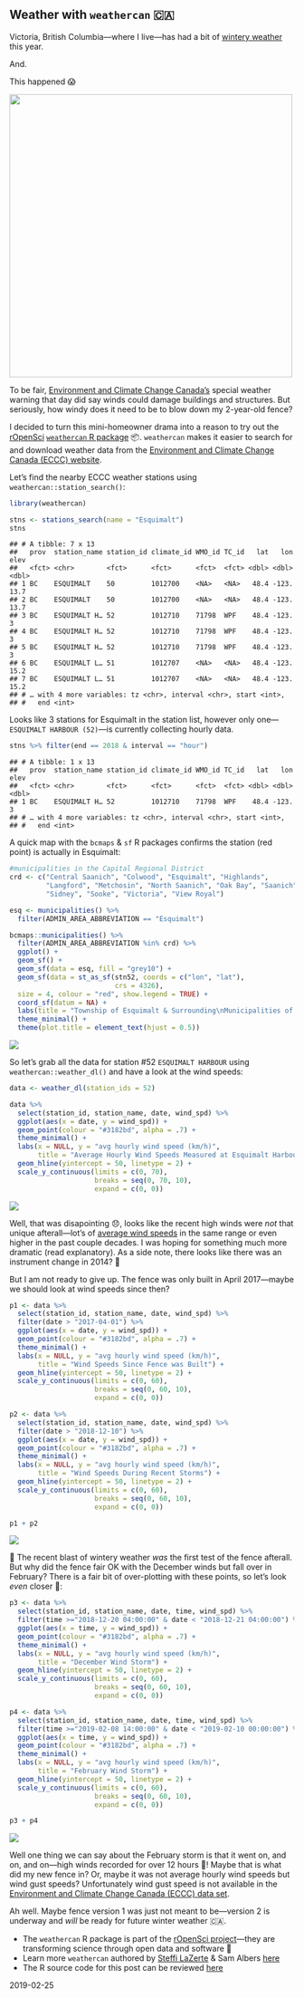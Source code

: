 
<!-- 
This file is licensed with the Creative Commons Attribution 4.0 International License.
-->

## Weather with `weathercan` 🇨🇦

Victoria, British Columbia—where I live—has had a bit of [wintery
weather](https://www.cheknews.ca/victoria-had-more-february-snow-than-much-of-canada-535410/)
this year.

And.

This happened 😱

<img src = "images/fence.jpg" width = "500"></img>

To be fair, [Environment and Climate Change
Canada’s](https://weather.gc.ca/city/pages/bc-85_metric_e.html)
special weather warning that day did say winds could damage buildings
and structures. But seriously, how windy does it need to be to blow down
my 2-year-old fence?

I decided to turn this mini-homeowner drama into a reason to try out the
[rOpenSci](https://ropensci.org/) [`weathercan` R
package](http://ropensci.github.io/weathercan/) 📦. `weathercan` makes it
easier to search for and download weather data from the [Environment and
Climate Change Canada (ECCC)
website](http://climate.weather.gc.ca/historical_data/search_historic_data_e.html).

Let’s find the nearby ECCC weather stations using
`weathercan::station_search()`:

``` r
library(weathercan)

stns <- stations_search(name = "Esquimalt")
stns
```

    ## # A tibble: 7 x 13
    ##   prov  station_name station_id climate_id WMO_id TC_id   lat   lon  elev
    ##   <fct> <chr>        <fct>      <fct>      <fct>  <fct> <dbl> <dbl> <dbl>
    ## 1 BC    ESQUIMALT    50         1012700    <NA>   <NA>   48.4 -123.  13.7
    ## 2 BC    ESQUIMALT    50         1012700    <NA>   <NA>   48.4 -123.  13.7
    ## 3 BC    ESQUIMALT H… 52         1012710    71798  WPF    48.4 -123.   3  
    ## 4 BC    ESQUIMALT H… 52         1012710    71798  WPF    48.4 -123.   3  
    ## 5 BC    ESQUIMALT H… 52         1012710    71798  WPF    48.4 -123.   3  
    ## 6 BC    ESQUIMALT L… 51         1012707    <NA>   <NA>   48.4 -123.  15.2
    ## 7 BC    ESQUIMALT L… 51         1012707    <NA>   <NA>   48.4 -123.  15.2
    ## # … with 4 more variables: tz <chr>, interval <chr>, start <int>,
    ## #   end <int>

Looks like 3 stations for Esquimalt in the station list, however only
one—`ESQUIMALT HARBOUR (52)`—is currently collecting hourly data.

``` r
stns %>% filter(end == 2018 & interval == "hour")
```

    ## # A tibble: 1 x 13
    ##   prov  station_name station_id climate_id WMO_id TC_id   lat   lon  elev
    ##   <fct> <chr>        <fct>      <fct>      <fct>  <fct> <dbl> <dbl> <dbl>
    ## 1 BC    ESQUIMALT H… 52         1012710    71798  WPF    48.4 -123.     3
    ## # … with 4 more variables: tz <chr>, interval <chr>, start <int>,
    ## #   end <int>

A quick map with the `bcmaps` & `sf` R packages confirms the station
(red point) is actually in Esquimalt:

``` r
#municipalities in the Capital Regional District
crd <- c("Central Saanich", "Colwood", "Esquimalt", "Highlands",
         "Langford", "Metchosin", "North Saanich", "Oak Bay", "Saanich",
         "Sidney", "Sooke", "Victoria", "View Royal")

esq <- municipalities() %>% 
  filter(ADMIN_AREA_ABBREVIATION == "Esquimalt")

bcmaps::municipalities() %>% 
  filter(ADMIN_AREA_ABBREVIATION %in% crd) %>% 
  ggplot() +
  geom_sf() +
  geom_sf(data = esq, fill = "grey10") +
  geom_sf(data = st_as_sf(stn52, coords = c("lon", "lat"),
                          crs = 4326),
  size = 4, colour = "red", show.legend = TRUE) +
  coord_sf(datum = NA) +
  labs(title = "Township of Esquimalt & Surrounding\nMunicipalities of the Capital Region District ") +
  theme_minimal() +
  theme(plot.title = element_text(hjust = 0.5))
```

![](fence_files/figure-gfm/stn-1.png)<!-- -->

So let’s grab all the data for station \#52 `ESQUIMALT HARBOUR` using
`weathercan::weather_dl()` and have a look at the wind speeds:

``` r
data <- weather_dl(station_ids = 52)

data %>%
  select(station_id, station_name, date, wind_spd) %>%
  ggplot(aes(x = date, y = wind_spd)) +
  geom_point(colour = "#3182bd", alpha = .7) +
  theme_minimal() +
  labs(x = NULL, y = "avg hourly wind speed (km/h)",
       title = "Average Hourly Wind Speeds Measured at Esquimalt Harbour") +
  geom_hline(yintercept = 50, linetype = 2) +
  scale_y_continuous(limits = c(0, 70),
                     breaks = seq(0, 70, 10),
                     expand = c(0, 0))
```

![](fence_files/figure-gfm/raw_data-1.png)<!-- -->

Well, that was disapointing 😞, looks like the recent high winds were
*not* that unique afterall—lot’s of [average wind
speeds](http://climate.weather.gc.ca/glossary_e.html#windSpd) in the
same range or even higher in the past couple decades. I was hoping for
something much more dramatic (read explanatory). As a side note, there
looks like there was an instrument change in 2014? 🤷

But I am not ready to give up. The fence was only built in April
2017—maybe we should look at wind speeds since then?

``` r
p1 <- data %>%
  select(station_id, station_name, date, wind_spd) %>%
  filter(date > "2017-04-01") %>%
  ggplot(aes(x = date, y = wind_spd)) +
  geom_point(colour = "#3182bd", alpha = .7) +
  theme_minimal() +
  labs(x = NULL, y = "avg hourly wind speed (km/h)",
       title = "Wind Speeds Since Fence was Built") +
  geom_hline(yintercept = 50, linetype = 2) +
  scale_y_continuous(limits = c(0, 60),
                     breaks = seq(0, 60, 10),
                     expand = c(0, 0))

p2 <- data %>%
  select(station_id, station_name, date, wind_spd) %>%
  filter(date > "2018-12-10") %>%
  ggplot(aes(x = date, y = wind_spd)) +
  geom_point(colour = "#3182bd", alpha = .7) +
  theme_minimal() +
  labs(x = NULL, y = "avg hourly wind speed (km/h)",
       title = "Wind Speeds During Recent Storms") +
  geom_hline(yintercept = 50, linetype = 2) +
  scale_y_continuous(limits = c(0, 60),
                     breaks = seq(0, 60, 10),
                     expand = c(0, 0))

p1 + p2
```

![](fence_files/figure-gfm/last2yrs-1.png)<!-- -->

🎉 The recent blast of wintery weather *was* the first test of the fence
afterall. But why did the fence fair OK with the December winds but fall
over in February? There is a fair bit of over-plotting with these
points, so let’s look *even* closer 👀:

``` r
p3 <- data %>%
  select(station_id, station_name, date, time, wind_spd) %>%
  filter(time >="2018-12-20 04:00:00" & date < "2018-12-21 04:00:00") %>%
  ggplot(aes(x = time, y = wind_spd)) +
  geom_point(colour = "#3182bd", alpha = .7) +
  theme_minimal() +
  labs(x = NULL, y = "avg hourly wind speed (km/h)",
       title = "December Wind Storm") +
  geom_hline(yintercept = 50, linetype = 2) +
  scale_y_continuous(limits = c(0, 60),
                     breaks = seq(0, 60, 10),
                     expand = c(0, 0))

p4 <- data %>%
  select(station_id, station_name, date, time, wind_spd) %>%
  filter(time >="2019-02-08 14:00:00" & date < "2019-02-10 00:00:00") %>%
  ggplot(aes(x = time, y = wind_spd)) +
  geom_point(colour = "#3182bd", alpha = .7) +
  theme_minimal() +
  labs(x = NULL, y = "avg hourly wind speed (km/h)",
       title = "February Wind Storm") +
  geom_hline(yintercept = 50, linetype = 2) +
  scale_y_continuous(limits = c(0, 60),
                     breaks = seq(0, 60, 10),
                     expand = c(0, 0))

p3 + p4
```

![](fence_files/figure-gfm/storm-1.png)<!-- -->

Well one thing we can say about the February storm is that it went on,
and on, and on—high winds recorded for over 12 hours 💨\! Maybe that is
what did my new fence in? Or, maybe it was not average hourly wind
speeds but wind gust speeds? Unfortunately wind gust speed is not
available in the [Environment and Climate Change Canada (ECCC) data
set](http://climate.weather.gc.ca/historical_data/search_historic_data_e.html).

Ah well. Maybe fence version 1 was just not meant to be—version 2 is
underway and *will* be ready for future winter weather 🇨🇦.

  - The `weathercan` R package is part of the [rOpenSci
    project](https://ropensci.org/)—they are transforming science
    through open data and software 💯
  - Learn more `weathercan` authored by [Steffi
    LaZerte](http://steffilazerte.ca/) & Sam Albers
    [here](http://ropensci.github.io/weathercan/)
  - The R source code for this post can be reviewed
    [here](https://github.com/stephhazlitt/some-assembly-required/blob/master/R/fence/fence.Rmd)

2019-02-25
